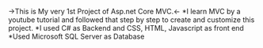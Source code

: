 ->This is My very 1st Project of Asp.net Core MVC.<- 
*I learn MVC by a youtube tutorial and followed that step by step to create and customize this project. 
*I used C# as Backend and CSS, HTML, Javascript as front end 
*Used Microsoft SQL Server as Database 
